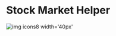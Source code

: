 # Stock Market Helper

![img icons8 width='40px' ](https://github.com/mimisanchelo/stock/assets/80426185/23c2fe40-b0a0-416b-a4be-ce1fb2f00553)
